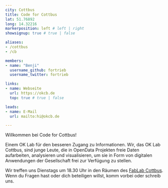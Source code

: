 ```yaml
---
city: Cottbus
title: Code for Cottbus
lat: 51.76892
long: 14.32216
markerposition: left # left | right
showsignup: true # true | false

aliases:
- /cottbus
- /cb

members:
- name: "Benji"
  username_github: fortrieb
  username_twitter: fortrieb

links:
- name: Webseite
  url: https://okcb.de
  top: true # true | false

leads:
- name: E-Mail
  url: mailto:hi@okcb.de

---
```


Willkommen bei Code for Cottbus!

Einem OK Lab für den besseren Zugang zu Informationen.
Wir, das OK Lab Cottbus, sind junge Leute, die in OpenData Projekten freie
Daten aufarbeiten, analysieren und visualisieren, um sie in Form von
digitalen Anwendungen der Gesellschaft frei zur Verfügung zu stellen.

Wir treffen uns Dienstags um 18.30 Uhr in den Räumen des [FabLab Cottbus](https://fablab-cottbus.de).
Wenn du Fragen hast oder dich beteiligen willst, komm vorbei oder schreib uns.
